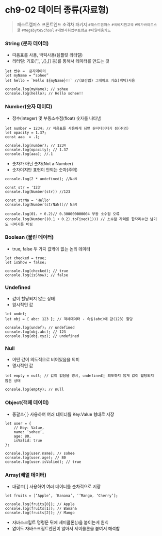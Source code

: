 # ch9-02 데이터 종류(자료형)
> 패스트캠퍼스 프론트엔드 초격차 패키지
`#패스트캠퍼스` `#국비지원교육` `#메가바이트스쿨` `#MegabyteSchool` `#개발자취업부트캠프` `#내일배움카드`

### String (문자 데이터)
* 따옴표를 사용, 백틱사용(템플릿 리터럴)
* 리터럴: 기호(",',`,{},[] 등)를 통해서 데이터를 만드는 것
```
let 변수 =  문자데이터
let myName = “sohee”
let hello = `Hello ${myName}!!` //(보간법) 그레이브 기호(백틱)사용

console.log(myName); // sohee
console.log(hello); // Hello sohee!!
```

### Number(숫자 데이터)
* 정수(integer) 및 부동소수점(float) 숫자를 나타냄
```
let number = 1234; // 따옴표를 사용하게 되면 문자데이터가 됨(주의)
let opacity = 1.37;
const aaa  = .1;

console.log(number); // 1234
console.log(opacity); // 1.37
console.log(aaa); //.1
```

* 숫자가 아닌 숫자(Not a Number)
* 숫자이지만 표현이 안되는 숫자(주의)
```
console.log(2 * undefined); //NaN

const str = '123'
console.log(Number(str)) //123

const strNa = 'Hello'
console.log(Number(strNaN))// NaN

console.log(01. + 0.2)// 0.300000000004 부동 소수점 오류
console.log(Number((0.1 + 0.2).toFixed(1))) // 소수점 자리를 한자리수만 남기도 나머지를 버림
```

### Boolean (불린 데이터)
* true, false 두 가지 값밖에 없는 논리 데이터
```
let checked = true;
let isShow = false;

console.log(checked); // true
console.log(isShow); // false
```

### Undefined 
* 값이 할당되지 않는 상태
* 암시적인 값
```
let undef;
let obj = { abc: 123 }; // 객체데이터 - 속성(abc)에 값(123) 할당

console.log(undef); // undefined
console.log(obj.abc); // 123
console.log(obj.xyz); // undefined
```
### Null
* 어떤 값이 의도적으로 비어있음을 의미
* 명시적인 값
```
let empty = null; // 값이 없음을 명시, undefined는 의도하지 않게 값이 할당되지 않은 상태

console.log(empty); // null
```
### Object(객체 데이터)
* 중괄호{ } 사용하여 여러 데이터를 Key:Value 형태로 저장
```
let user = {
    // Key: Value,
    name: ‘sohee’,
    age: 80,
    isValid: true
};

console.log(user.name); // sohee
console.log(user.age); // 80
console.log(user.isValied); // true
```

### Array(배열 데이터)
* 대괄호[ ] 사용하여 여러 데이터를 순차적으로 저장
```
let fruits = [‘Apple’, ‘Banana’, ‘’Mango, ‘Cherry’];

console.log(fruits[0]); // Apple
console.log(fruits[1]); // Banana
console.log(fruits[2]); // Mango
```

* 자바스크립트 명령문 뒤에 세미콜론(;)을 붙이는게 원칙
* 없어도 자바스크립트엔진이 알아서 세이콜론을 붙여서 해석함



